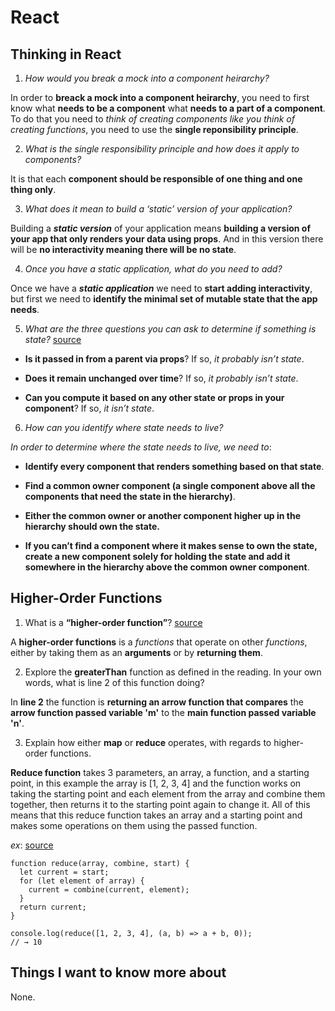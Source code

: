 # React

## Thinking in React

1. *How would you break a mock into a component heirarchy?*

In order to **breack a mock into a component heirarchy**, you need to first know what **needs to be a component** what **needs to a part of a component**. To do that you need to *think of creating components like you think of creating functions*, you need to use the **single reponsibility principle**.

2. *What is the single responsibility principle and how does it apply to components?*

It is that each **component should be responsible of one thing and one thing only**.

3. *What does it mean to build a ‘static’ version of your application?*

Building a ***static version*** of your application means **building a version of your app that only renders your data using props**. And in this version there will be **no interactivity meaning there will be no state**.

4. *Once you have a static application, what do you need to add?*

Once we have a ***static application*** we need to **start adding interactivity**, but first we need to **identify the minimal set of mutable state that the app needs**.

5. *What are the three questions you can ask to determine if something is state?* [source](https://reactjs.org/docs/thinking-in-react.html)

- **Is it passed in from a parent via props**? If so, *it probably isn’t state*.

- **Does it remain unchanged over time**? If so, *it probably isn’t state*.

- **Can you compute it based on any other state or props in your component**? If so, *it isn’t state*.

6. *How can you identify where state needs to live?*

*In order to determine where the state needs to live, we need to*:

- **Identify every component that renders something based on that state**.

- **Find a common owner component (a single component above all the components that need the state in the hierarchy)**.

- **Either the common owner or another component higher up in the hierarchy should own the state.**

- **If you can’t find a component where it makes sense to own the state, create a new component solely for holding the state and add it somewhere in the hierarchy above the common owner component**.

## Higher-Order Functions

1. What is a **“higher-order function”**? [source](https://eloquentjavascript.net/05_higher_order.html#h_xxCc98lOBK)

A **higher-order functions** is a *functions* that operate on other *functions*, either by taking them as an **arguments** or by **returning them**.

2. Explore the **greaterThan** function as defined in the reading. In your own words, what is line 2 of this function doing?

In **line 2** the function is **returning an arrow function that compares** the **arrow function passed variable 'm'** to the **main function passed variable 'n'**.

3. Explain how either **map** or **reduce** operates, with regards to higher-order functions.

**Reduce function** takes 3 parameters, an array, a function, and a starting point, in this example the array is [1, 2, 3, 4] and the function works on taking the starting point and each element from the array and combine them together, then returns it to the starting point again to change it. All of this means that this reduce function takes an array and a starting point and makes some operations on them using the passed function.

*ex*: [source](https://eloquentjavascript.net/05_higher_order.html#h_xxCc98lOBK)

```
function reduce(array, combine, start) {
  let current = start;
  for (let element of array) {
    current = combine(current, element);
  }
  return current;
}

console.log(reduce([1, 2, 3, 4], (a, b) => a + b, 0));
// → 10
```

## Things I want to know more about

None.
